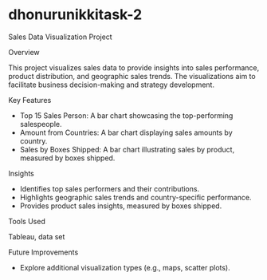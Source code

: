 # dhonurunikkitask-2
Sales Data Visualization Project

Overview

This project visualizes sales data to provide insights into sales performance, product distribution, and geographic sales trends. The visualizations aim to facilitate business decision-making and strategy development.

Key Features

- Top 15 Sales Person: A bar chart showcasing the top-performing salespeople.
- Amount from Countries: A bar chart displaying sales amounts by country.
- Sales by Boxes Shipped: A bar chart illustrating sales by product, measured by boxes shipped.

Insights

- Identifies top sales performers and their contributions.
- Highlights geographic sales trends and country-specific performance.
- Provides product sales insights, measured by boxes shipped.

Tools Used

Tableau, data set

Future Improvements

- Explore additional visualization types (e.g., maps, scatter plots).
